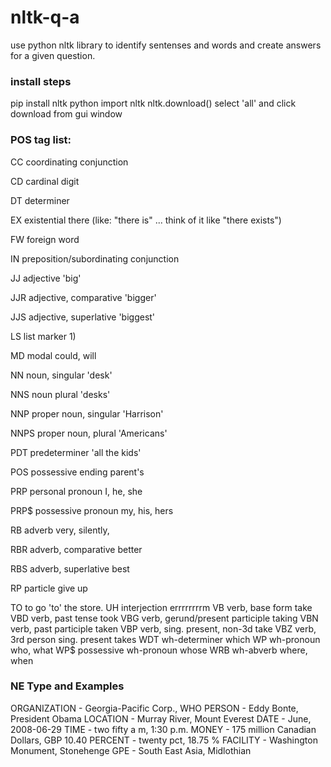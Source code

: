 # nltk-q-a

use python nltk library to identify sentenses and words and create answers for a given question.

### install steps

pip install nltk
python
    import nltk
    nltk.download()
    select 'all' and click download from gui window


### POS tag list:

CC	coordinating conjunction

CD	cardinal digit

DT	determiner

EX	existential there (like: "there is" ... think of it like "there exists")

FW	foreign word

IN	preposition/subordinating conjunction

JJ	adjective	'big'

JJR	adjective, comparative	'bigger'

JJS	adjective, superlative	'biggest'

LS	list marker	1)

MD	modal	could, will

NN	noun, singular 'desk'

NNS	noun plural	'desks'

NNP	proper noun, singular	'Harrison'

NNPS	proper noun, plural	'Americans'

PDT	predeterminer	'all the kids'

POS	possessive ending	parent's

PRP	personal pronoun	I, he, she

PRP$	possessive pronoun	my, his, hers

RB	adverb	very, silently,

RBR	adverb, comparative	better

RBS	adverb, superlative	best

RP	particle	give up

TO	to	go 'to' the store.
UH	interjection	errrrrrrrm
VB	verb, base form	take
VBD	verb, past tense	took
VBG	verb, gerund/present participle	taking
VBN	verb, past participle	taken
VBP	verb, sing. present, non-3d	take
VBZ	verb, 3rd person sing. present	takes
WDT	wh-determiner	which
WP	wh-pronoun	who, what
WP$	possessive wh-pronoun	whose
WRB	wh-abverb	where, when


### NE Type and Examples

ORGANIZATION - Georgia-Pacific Corp., WHO
PERSON - Eddy Bonte, President Obama
LOCATION - Murray River, Mount Everest
DATE - June, 2008-06-29
TIME - two fifty a m, 1:30 p.m.
MONEY - 175 million Canadian Dollars, GBP 10.40
PERCENT - twenty pct, 18.75 %
FACILITY - Washington Monument, Stonehenge
GPE - South East Asia, Midlothian
